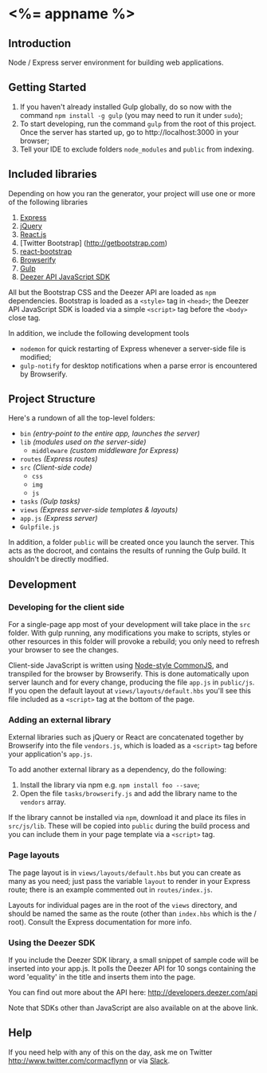 # <%= appname %>

## Introduction

Node / Express server environment for building web applications.

## Getting Started

1. If you haven't already installed Gulp globally, do so now with the command `npm install -g gulp` (you may need to run
it under `sudo`); 
2. To start developing, run the command `gulp` from the root of this project. Once the server has started up, go to 
http://localhost:3000 in your browser;
3. Tell your IDE to exclude folders `node_modules` and `public` from indexing.

## Included libraries

Depending on how you ran the generator, your project will use one or more of the following libraries

1. [Express](http://expressjs.com/)
2. [jQuery](https://jquery.com/)
3. [React.js](http://facebook.github.io/react/)
4. [Twitter Bootstrap] (http://getbootstrap.com)
5. [react-bootstrap](http://react-bootstrap.github.io/)
6. [Browserify](http://browserify.org/)
7. [Gulp](http://gulpjs.com/)
8. [Deezer API JavaScript SDK](http://developers.deezer.com/api)

All but the Bootstrap CSS and the Deezer API are loaded as `npm` dependencies. Bootstrap is loaded as a `<style>` tag 
in `<head>`; the Deezer API JavaScript SDK is loaded via a simple `<script>` tag before the `<body>` close tag.

In addition, we include the following development tools 

- `nodemon` for quick restarting of Express whenever a server-side file is modified;
- `gulp-notify` for desktop notifications when a parse error is encountered by Browserify.

## Project Structure

Here's a rundown of all the top-level folders:

- `bin` *(entry-point to the entire app, launches the server)*  
- `lib` *(modules used on the server-side)* 
    - `middleware` *(custom middleware for Express)*
- `routes` *(Express routes)*
- `src` *(Client-side code)*
    - `css`
    - `img`
    - `js`
- `tasks` *(Gulp tasks)*
- `views` *(Express server-side templates & layouts)*
- `app.js` *(Express server)*
- `Gulpfile.js`

In addition, a folder `public` will be created once you launch the server. This acts as the docroot, and contains the
results of running the Gulp build. It shouldn't be directly modified.

## Development

### Developing for the client side

For a single-page app most of your development will take place in the `src` folder. With gulp running, any modifications you 
make to scripts, styles or other resources in this folder will provoke a rebuild; you only need to refresh your browser to see the changes.

Client-side JavaScript is written using [Node-style CommonJS](http://thejsguy.com/javascript/browserify/2015/01/05/browserify-getting-started.html), 
and transpiled for the browser by Browserify. This is done automatically upon server launch and for every change, producing 
the file `app.js` in `public/js`. If you open the default layout at `views/layouts/default.hbs` you'll see this file included 
as a `<script>` tag at the bottom of the page.

### Adding an external library

External libraries such as jQuery or React are concatenated together by Browserify into the file `vendors.js`, which is 
loaded as a `<script>` tag before your application's `app.js`.

To add another external library as a dependency, do the following:

1. Install the library via npm e.g. `npm install foo --save`;
2. Open the file `tasks/browserify.js` and add the library name to the `vendors` array.

If the library cannot be installed via `npm`, download it and place its files in `src/js/lib`. These will be copied
into `public` during the build process and you can include them in your page template via a `<script>` tag.
 
### Page layouts

The page layout is in `views/layouts/default.hbs` but you can create as many as you need; just pass the variable `layout` 
to render in your Express route; there is an example commented out in `routes/index.js`.

Layouts for individual pages are in the root of the `views` directory, and should be named the same as the route (other 
than `index.hbs` which is the / root). Consult the Express documentation for more info.

### Using the Deezer SDK

If you include the Deezer SDK library, a small snippet of sample code will be inserted into your app.js. It polls the Deezer API for 
10 songs containing the word 'equality' in the title and inserts them into the page.

You can find out more about the API here: http://developers.deezer.com/api

Note that SDKs other than JavaScript are also available on at the above link.

## Help

If you need help with any of this on the day, ask me on Twitter http://www.twitter.com/cormacflynn or via 
[Slack](https://irishtechcommunity.slack.com/messages/marriage_equality/).